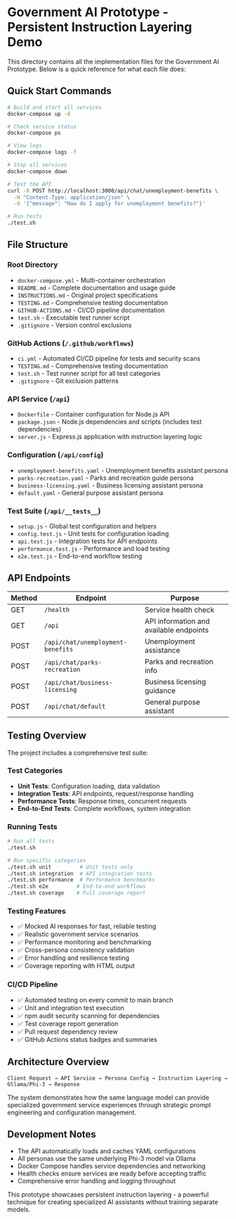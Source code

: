 # Government AI Prototype - Persistent Instruction Layering Demo

This directory contains all the implementation files for the Government AI Prototype. Below is a quick reference for what each file does:

## Quick Start Commands

```bash
# Build and start all services
docker-compose up -d

# Check service status
docker-compose ps

# View logs
docker-compose logs -f

# Stop all services
docker-compose down

# Test the API
curl -X POST http://localhost:3000/api/chat/unemployment-benefits \
  -H "Content-Type: application/json" \
  -d '{"message": "How do I apply for unemployment benefits?"}'

# Run tests
./test.sh
```

## File Structure

### Root Directory
- `docker-compose.yml` - Multi-container orchestration
- `README.md` - Complete documentation and usage guide
- `INSTRUCTIONS.md` - Original project specifications
- `TESTING.md` - Comprehensive testing documentation
- `GITHUB-ACTIONS.md` - CI/CD pipeline documentation
- `test.sh` - Executable test runner script
- `.gitignore` - Version control exclusions

### GitHub Actions (`/.github/workflows`)
- `ci.yml` - Automated CI/CD pipeline for tests and security scans
- `TESTING.md` - Comprehensive testing documentation
- `test.sh` - Test runner script for all test categories
- `.gitignore` - Git exclusion patterns

### API Service (`/api`)
- `Dockerfile` - Container configuration for Node.js API
- `package.json` - Node.js dependencies and scripts (includes test dependencies)
- `server.js` - Express.js application with instruction layering logic

### Configuration (`/api/config`)
- `unemployment-benefits.yaml` - Unemployment benefits assistant persona
- `parks-recreation.yaml` - Parks and recreation guide persona  
- `business-licensing.yaml` - Business licensing assistant persona
- `default.yaml` - General purpose assistant persona

### Test Suite (`/api/__tests__`)
- `setup.js` - Global test configuration and helpers
- `config.test.js` - Unit tests for configuration loading
- `api.test.js` - Integration tests for API endpoints
- `performance.test.js` - Performance and load testing
- `e2e.test.js` - End-to-end workflow testing

## API Endpoints

| Method | Endpoint | Purpose |
|--------|----------|---------|
| GET | `/health` | Service health check |
| GET | `/api` | API information and available endpoints |
| POST | `/api/chat/unemployment-benefits` | Unemployment assistance |
| POST | `/api/chat/parks-recreation` | Parks and recreation info |
| POST | `/api/chat/business-licensing` | Business licensing guidance |
| POST | `/api/chat/default` | General purpose assistant |

## Testing Overview

The project includes a comprehensive test suite:

### Test Categories
- **Unit Tests**: Configuration loading, data validation
- **Integration Tests**: API endpoints, request/response handling  
- **Performance Tests**: Response times, concurrent requests
- **End-to-End Tests**: Complete workflows, system integration

### Running Tests
```bash
# Run all tests
./test.sh

# Run specific categories
./test.sh unit         # Unit tests only
./test.sh integration  # API integration tests
./test.sh performance  # Performance benchmarks
./test.sh e2e         # End-to-end workflows
./test.sh coverage    # Full coverage report
```

### Testing Features
- ✅ Mocked AI responses for fast, reliable testing
- ✅ Realistic government service scenarios
- ✅ Performance monitoring and benchmarking
- ✅ Cross-persona consistency validation
- ✅ Error handling and resilience testing
- ✅ Coverage reporting with HTML output

### CI/CD Pipeline
- ✅ Automated testing on every commit to main branch
- ✅ Unit and integration test execution
- ✅ npm audit security scanning for dependencies
- ✅ Test coverage report generation
- ✅ Pull request dependency review
- ✅ GitHub Actions status badges and summaries

## Architecture Overview

```
Client Request → API Service → Persona Config → Instruction Layering → Ollama/Phi-3 → Response
```

The system demonstrates how the same language model can provide specialized government service experiences through strategic prompt engineering and configuration management.

## Development Notes

- The API automatically loads and caches YAML configurations
- All personas use the same underlying Phi-3 model via Ollama
- Docker Compose handles service dependencies and networking
- Health checks ensure services are ready before accepting traffic
- Comprehensive error handling and logging throughout

This prototype showcases persistent instruction layering - a powerful technique for creating specialized AI assistants without training separate models.
